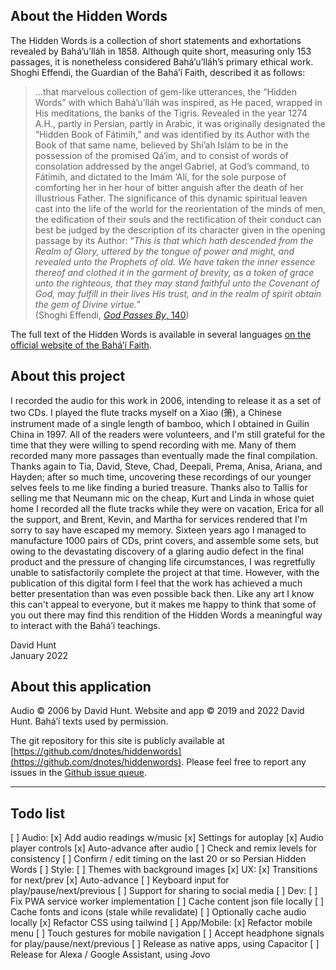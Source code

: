 ## About the Hidden Words

The Hidden Words is a collection of short statements and exhortations revealed by Bahá’u’lláh in 1858. Although quite short, measuring only 153 passages, it is nonetheless considered Bahá’u’lláh’s primary ethical work. Shoghi Effendi, the Guardian of the Bahá’í Faith, described it as follows:

> ...that marvelous collection of gem-like utterances, the “Hidden Words” with which Bahá’u’lláh was inspired, as He paced, wrapped in His meditations, the banks of the Tigris. Revealed in the year 1274 A.H., partly in Persian, partly in Arabic, it was originally designated the “Hidden Book of Fátimih,” and was identified by its Author with the Book of that same name, believed by Shí’ah Islám to be in the possession of the promised Qá’im, and to consist of words of consolation addressed by the angel Gabriel, at God’s command, to Fátimih, and dictated to the Imám ‘Alí, for the sole purpose of comforting her in her hour of bitter anguish after the death of her illustrious Father. The significance of this dynamic spiritual leaven cast into the life of the world for the reorientation of the minds of men, the edification of their souls and the rectification of their conduct can best be judged by the description of its character given in the opening passage by its Author: “_This is that which hath descended from the Realm of Glory, uttered by the tongue of power and might, and revealed unto the Prophets of old. We have taken the inner essence thereof and clothed it in the garment of brevity, as a token of grace unto the righteous, that they may stand faithful unto the Covenant of God, may fulfill in their lives His trust, and in the realm of spirit obtain the gem of Divine virtue._”\
(Shoghi Effendi, [_God Passes By_, 140](https://www.bahai.org/r/030230792))

The full text of the Hidden Words is available in several languages [on the official website of the Bahá’í Faith](https://www.bahai.org/library/authoritative-texts/bahaullah/hidden-words/).

## About this project

I recorded the audio for this work in 2006, intending to release it as a set of two CDs. I played the flute tracks myself on a Xiao (箫), a Chinese instrument made of a single length of bamboo, which I obtained in Guilin China in 1997. All of the readers were volunteers, and I'm still grateful for the time that they were willing to spend recording with me. Many of them recorded many more passages than eventually made the final compilation. Thanks again to Tia, David, Steve, Chad, Deepali, Prema, Anisa, Ariana, and Hayden; after so much time, uncovering these recordings of our younger selves feels to me like finding a buried treasure. Thanks also to Tallis for selling me that Neumann mic on the cheap, Kurt and Linda in whose quiet home I recorded all the flute tracks while they were on vacation, Erica for all the support, and Brent, Kevin, and Martha for services rendered that I'm sorry to say have escaped my memory. Sixteen years ago I managed to manufacture 1000 pairs of CDs, print covers, and assemble some sets, but owing to the devastating discovery of a glaring audio defect in the final product and the pressure of changing life circumstances, I was regretfully unable to satisfactorily complete the project at that time. However, with the publication of this digital form I feel that the work has achieved a much better presentation than was even possible back then. Like any art I know this can't appeal to everyone, but it makes me happy to think that some of you out there may find this rendition of the Hidden Words a meaningful way to interact with the Bahá’í teachings.

David Hunt\
January 2022

## About this application

Audio © 2006 by David Hunt. Website and app © 2019 and 2022 David Hunt. Bahá’í texts used by permission.

The git repository for this site is publicly available at [https://github.com/dnotes/hiddenwords](https://github.com/dnotes/hiddenwords).
Please feel free to report any issues in the [Github issue queue](https://github.com/dnotes/hiddenwords/issues).

---
<!-- Break: the text below does not appear in the app -->

## Todo list

  [ ] Audio:
    [x] Add audio readings w/music
    [x] Settings for autoplay
    [x] Audio player controls
    [x] Auto-advance after audio
    [ ] Check and remix levels for consistency
    [ ] Confirm / edit timing on the last 20 or so Persian Hidden Words
  [ ] Style:
    [ ] Themes with background images
  [x] UX:
    [x] Transitions for next/prev
    [x] Auto-advance
    [ ] Keyboard input for play/pause/next/previous
    [ ] Support for sharing to social media
  [ ] Dev:
    [ ] Fix PWA service worker implementation
    [ ] Cache content json file locally
    [ ] Cache fonts and icons (stale while revalidate)
    [ ] Optionally cache audio locally
    [x] Refactor CSS using tailwind
  [ ] App/Mobile:
    [x] Refactor mobile menu
    [ ] Touch gestures for mobile navigation
    [ ] Accept headphone signals for play/pause/next/previous
    [ ] Release as native apps, using Capacitor
    [ ] Release for Alexa / Google Assistant, using Jovo